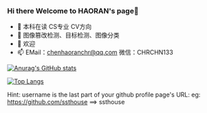 ### Hi there Welcome to HAORAN's page👋


- 🔭 本科在读 CS专业 CV方向 
- 🌱 图像篡改检测、目标检测、图像分类
- 💬 欢迎
- 📫 EMail：chenhaoranchr@qq.com   微信：CHRCHN133





[![Anurag's GitHub stats](https://github-readme-stats.vercel.app/api?username=MuskAI)](https://github.com/anuraghazra/github-readme-stats)


[![Top Langs](https://github-readme-stats.vercel.app/api/top-langs/?username=MuskAI&layout=compact)](https://github.com/anuraghazra/github-readme-stats)

Hint: username is the last part of your github profile page's URL: 
eg: https://github.com/ssthouse ==> ssthouse

